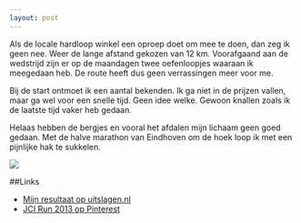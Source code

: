 ```yaml
---
layout: post
---
```


Als de locale hardloop winkel een oproep doet om mee te doen, dan zeg ik geen nee. Weer de lange afstand gekozen van 12 km. Voorafgaand aan de wedstrijd zijn er op de maandagen twee oefenloopjes waaraan ik meegedaan heb. De route heeft dus geen verrassingen meer voor me.

Bij de start ontmoet ik een aantal bekenden. Ik ga niet in de prijzen vallen, maar ga wel voor een snelle tijd. Geen idee welke. Gewoon knallen zoals ik de laatste tijd vaker heb gedaan.

Helaas hebben de bergjes en vooral het afdalen mijn lichaam geen goed gedaan. Met de halve marathon van Eindhoven om de hoek loop ik met een pijnlijke hak te sukkelen.

![](https://s-media-cache-ak0.pinimg.com/736x/ae/b9/74/aeb9745e4f92c8abd330810bdd084c59.jpg)

##Links
* [Mijn resultaat op uitslagen.nl](http://bit.ly/1cdR8vE)
* [JCI Run 2013 op Pinterest](http://www.pinterest.com/erictummers/jci-run-2013/)
